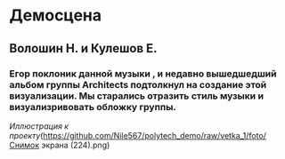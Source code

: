 # Демосцена
## Волошин Н. и Кулешов Е.
### Егор поклоник данной музыки , и недавно вышедшедший альбом группы Architects подтолкнул на создание этой визуализации. Мы старались отразить  стиль музыки и визуализривовать обложку группы.
_Иллюстрация к проекту_(https://github.com/Nile567/polytech_demo/raw/vetka_1/foto/Снимок экрана (224).png)
